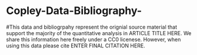 # Copley-Data-Bibliography-

#This data and bibliogrpahy represent the orignial source material that support the majority of the quantitative analysis in ARTICLE TITLE HERE. We share this information here freely under a CC0 licenese. However, when using this data please cite ENTER FINAL CITATION HERE. 
